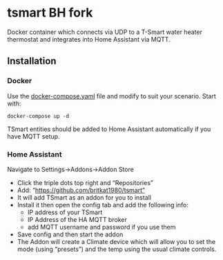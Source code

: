 # tsmart BH fork

Docker container which connects via UDP to a T-Smart water heater thermostat and integrates into Home Assistant via MQTT.

## Installation

### Docker

Use the [docker-compose.yaml](docker-compose.yaml) file and modify to suit your scenario. Start with:

`docker-compose up -d`

TSmart entities should be added to Home Assistant automatically if you have MQTT setup.

### Home Assistant

Navigate to Settings->Addons->Addon Store

* Click the triple dots top right and “Repositories”
* Add: “https://github.com/britkat1980/tsmart”
* It will add TSmart as an addon for you to install
* Install it then open the config tab and add the following info:
    * IP address of your TSmart
    * IP Address of the HA MQTT broker
    * add MQTT username and password if you use them
* Save config and then start the addon
* The Addon will create a Climate device which will allow you to set the mode (using “presets”) and the temp using the usual climate controls.

